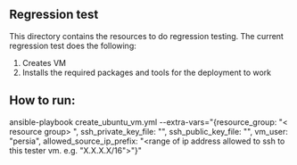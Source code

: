 Regression test
-------------------

This directory contains the resources to do regression testing. The current regression test does the following:

1. Creates VM
2. Installs the required packages and tools for the deployment to work

How to run:
-----------

ansible-playbook create_ubuntu_vm.yml --extra-vars="{resource_group: "< resource group> ", ssh_private_key_file: "<path to private key file>", ssh_public_key_file: "<path to public key file>", vm_user: "persia", allowed_source_ip_prefix: "<range of ip address allowed to ssh to this tester vm. e.g. "X.X.X.X/16">"}"
